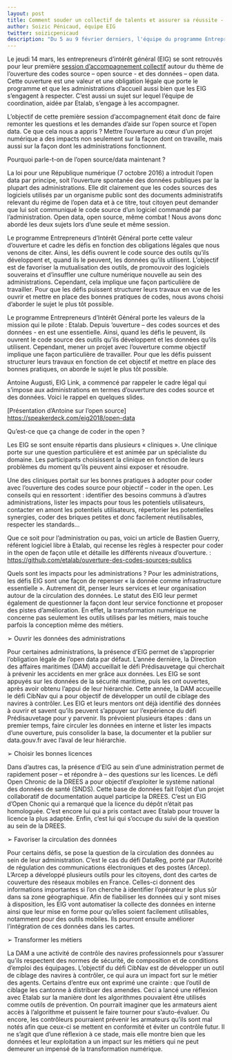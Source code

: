 ```yaml
---
layout: post
title: Comment souder un collectif de talents et assurer sa réussite - Retour sur le bootcamp d'intégration de la promotion 2 des entrepreneurs d'intérêt général
author: Soizic Pénicaud, équipe EIG
twitter: soizicpenicaud
description: "Du 5 au 9 février derniers, l'équipe du programme Entrepreneur·e d'Intérêt Général a réuni les 28 membres de la promotion 2 lors d'un bootcamp d'intégration. L’objectif : leur donner l’élan et les outils nécessaires pour réussir en 10 mois les 13 défis ambitieux qu’ils ont choisis. Retour sur la conception de cette semaine et ce qui en est ressorti."
---
```


Le jeudi 14 mars, les entrepreneurs d’intérêt général (EIG) se sont retrouvés pour leur première [session d’accompagnement collectif](https://entrepreneur-interet-general.etalab.gouv.fr/accompagnement.html) autour du thème de l’ouverture des codes source – open source -  et des données – open data. Cette ouverture est une valeur et une obligation légale que porte le programme et que les administrations d’accueil aussi bien que les EIG s’engagent à respecter. C’est aussi un sujet sur lequel l’équipe de coordination, aidée par Etalab, s’engage à les accompagner. 

L’objectif de cette première session d’accompagnement était donc de faire remonter les questions et les demandes d’aide sur l’open source et l’open data. Ce que cela nous a appris ? Mettre l’ouverture au cœur d’un projet numérique a des impacts non seulement sur la façon dont on travaille, mais aussi sur la façon dont les administrations fonctionnent.


Pourquoi parle-t-on de l’open source/data maintenant ?

La loi pour une République numérique (7 octobre 2016) a introduit l’open data par principe, soit l’ouverture spontanée des données publiques par la plupart des administrations. Elle dit clairement que les codes sources des logiciels utilisés par un organisme public sont des documents administratifs relevant du régime de l’open data et à ce titre, tout citoyen peut demander que lui soit communiqué le code source d’un logiciel commandé par l’administration. Open data, open source, même combat ! Nous avons donc abordé les deux sujets lors d’une seule et même session. 

Le programme Entrepreneurs d’Intérêt Général porte cette valeur d’ouverture et cadre les défis en fonction des obligations légales que nous venons de citer. Ainsi, les défis ouvrent le code source des outils qu’ils développent et, quand ils le peuvent, les données qu’ils utilisent. L’objectif est de favoriser la mutualisation des outils, de promouvoir des logiciels souverains et d’insuffler une culture numérique nouvelle au sein des administrations. Cependant, cela implique une façon particulière de travailler. Pour que les défis puissent structurer leurs travaux en vue de les ouvrir et mettre en place des bonnes pratiques de codes, nous avons choisi d’aborder le sujet le plus tôt possible. 

Le programme Entrepreneurs d’Intérêt Général porte les valeurs de la mission qui le pilote : Etalab. Depuis ’ouverture – des codes sources et des données - en est une essentielle. Ainsi, quand les défis le peuvent, ils ouvrent le code source des outils qu’ils développent et les données qu’ils utilisent. Cependant, mener un projet avec l’ouverture comme objectif implique une façon particulière de travailler. Pour que les défis puissent structurer leurs travaux en fonction de cet objectif et mettre en place des bonnes pratiques, on aborde le sujet le plus tôt possible. 

Antoine Augusti, EIG Link, a commencé par rappeler le cadre légal qui s’impose aux administrations en termes d’ouverture des codes source et des données. Voici le rappel en quelques slides. 

[Présentation d’Antoine sur l’open source] https://speakerdeck.com/eig2018/open-data 


Qu’est-ce que ça change de coder in the open ?

Les EIG se sont ensuite répartis dans plusieurs « cliniques ». Une clinique porte sur une question particulière et est animée par un spécialiste du domaine. Les participants choisissent la clinique en fonction de leurs problèmes du moment qu’ils peuvent ainsi exposer et résoudre. 

Une des cliniques portait sur les bonnes pratiques à adopter pour coder avec l’ouverture des codes source pour objectif – coder in the open. Les conseils qui en ressortent : identifier des besoins communs à d’autres administrations, lister les impacts pour tous les potentiels utilisateurs, contacter en amont les potentiels utilisateurs, répertorier les potentielles synergies, coder des briques petites et donc facilement réutilisables, respecter les standards…

Que ce soit pour l’administration ou pas, voici un article de Bastien Guerry, référent logiciel libre à Etalab, qui recense les règles à respecter pour coder in the open de façon utile et détaille les différents niveaux d’ouverture.   : https://github.com/etalab/ouverture-des-codes-sources-publics



Quels sont les impacts pour les administrations ? 
Pour les administrations, les défis EIG sont une façon de repenser « la donnée comme infrastructure essentielle ». Autrement dit, penser leurs services et leur organisation autour de la circulation des données. Le statut des EIG leur permet également de questionner la façon dont leur service fonctionne et proposer des pistes d’amélioration. En effet, la transformation numérique ne concerne pas seulement les outils utilisés par les métiers, mais touche parfois la conception même des métiers. 

➢	Ouvrir les données des administrations

Pour certaines administrations, la présence d’EIG permet de s’approprier l’obligation légale de l’open data par défaut. L’année dernière, la Direction des affaires maritimes (DAM) accueillait le défi Prédisauvetage qui cherchait à prévenir les accidents en mer grâce aux données. Les EIG se sont appuyés sur les données de la sécurité maritime, puis les ont ouvertes, après avoir obtenu l’appui de leur hiérarchie. Cette année, la DAM accueille le défi CibNav qui a pour objectif de développer un outil de ciblage des navires à contrôler. Les EIG et leurs mentors ont déjà identifié des données à ouvrir et savent qu’ils peuvent s’appuyer sur l’expérience du défi Prédisauvetage pour y parvenir. Ils prévoient plusieurs étapes : dans un premier temps, faire circuler les données en interne et lister les impacts d’une ouverture, puis consolider la base, la documenter et la publier sur data.gouv.fr avec l’aval de leur hiérarchie. 

➢	Choisir les bonnes licences

Dans d’autres cas, la présence d’EIG au sein d’une administration permet de rapidement poser – et répondre à – des questions sur les licences. Le défi Open Chronic de la DREES a pour objectif d’exploiter le système national des données de santé (SNDS). Cette base de données fait l’objet d’un projet collaboratif de documentation auquel participe la DREES. C’est un EIG d’Open Chonic qui a remarqué que la licence du dépôt n’était pas homologuée. C’est encore lui qui a pris contact avec Etalab pour trouver la licence la plus adaptée. Enfin, c’est lui qui s’occupe du suivi de la question au sein de la DREES. 

➢	Favoriser la circulation des données

Pour certains défis, se pose la question de la circulation des données au sein de leur administration. C’est le cas du défi DataReg, porté par l’Autorité de régulation des communications électroniques et des postes (Arcep). L’Arcep a développé plusieurs outils pour les citoyens, dont des cartes de couverture des réseaux mobiles en France. Celles-ci donnent des informations importantes si l’on cherche à identifier l’opérateur le plus sûr dans sa zone géographique. Afin de fiabiliser les données qui y sont mises à disposition, les EIG vont automatiser la collecte des données en interne ainsi que leur mise en forme pour qu’elles soient facilement utilisables, notamment pour des outils mobiles. Ils pourront ensuite améliorer l’intégration de ces données dans les cartes. 

➢	Transformer les métiers

La DAM a une activité de contrôle des navires professionnels pour s’assurer qu’ils respectent des normes de sécurité, de composition et de conditions d’emploi des équipages. L’objectif du défi CibNav est de développer un outil de ciblage des navires à contrôler, ce qui aura un impact fort sur le métier des agents. Certains d’entre eux ont exprimé une crainte : que l’outil de ciblage les cantonne à distribuer des amendes. Ceci a lancé une réflexion avec Etalab sur la manière dont les algorithmes pouvaient être utilisés comme outils de prévention. On pourrait imaginer que les armateurs aient accès à l’algorithme et puissent le faire tourner pour s’auto-évaluer. Ou encore, les contrôleurs pourraient prévenir les armateurs qu’ils sont mal notés afin que ceux-ci se mettent en conformité et éviter un contrôle futur. Il ne s’agit que d’une réflexion à ce stade, mais elle montre bien que les données et leur exploitation a un impact sur les métiers qui ne peut demeurer un impensé de la transformation numérique. 
